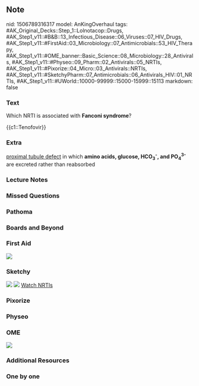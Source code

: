 ## Note
nid: 1506789316317
model: AnKingOverhaul
tags: #AK_Original_Decks::Step_1::Lolnotacop::Drugs, #AK_Step1_v11::#B&B::13_Infectious_Disease::06_Viruses::07_HIV_Drugs, #AK_Step1_v11::#FirstAid::03_Microbiology::07_Antimicrobials::53_HIV_Therapy, #AK_Step1_v11::#OME_banner::Basic_Science::08_Microbiology::28_Antivirals, #AK_Step1_v11::#Physeo::09_Pharm::02_Antivirals::05_NRTIs, #AK_Step1_v11::#Pixorize::04_Micro::03_Antivirals::NRTIs, #AK_Step1_v11::#SketchyPharm::07_Antimicrobials::06_Antivirals_HIV::01_NRTIs, #AK_Step1_v11::#UWorld::10000-99999::15000-15999::15113
markdown: false

### Text
Which NRTI is associated with <b>Fanconi syndrome</b>?
<div>
  {{c1::Tenofovir}}
</div>

### Extra
<u>proximal tubule defect</u> in which <b>amino acids, glucose,
HCO<sub>3</sub><sup>-</sup>, and PO<sub>4</sub><sup>3-</sup></b>
are excreted rather than reabsorbed

### Lecture Notes


### Missed Questions


### Pathoma


### Boards and Beyond


### First Aid
<img src="paste-541874548899843.jpg">

### Sketchy
<img src="paste-280701882597377.jpg"> <img src=
"paste-dbf47d765475b0c27662bdff2c386ab24adcacb2.png"> <a href=
"https://dashboard.sketchy.com/study/medical/courses/medical-pharmacology/units/medical-pharmacology-antimicrobials/videos/medical-pharmacology-antimicrobials-antivirals-hiv-nrtis?utm_source=anki&utm_medium=partnership&utm_campaign=february_update&utm_content=medical">
Watch NRTIs</a>

### Pixorize


### Physeo


### OME
<div class="ome-widget">
  <a href=
  "https://onlinemeded.org/spa/microbiology/antivirals/acquire?ref=anki">
  <img src="_OME_AnkiFlashcards_Lesson_2.png"></a>
</div>

### Additional Resources


### One by one

